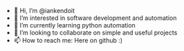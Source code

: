 - 👋 Hi, I’m @iankendoit
- 👀 I’m interested in software development and automation
- 🌱 I’m currently learning python automation
- 💞️ I’m looking to collaborate on simple and useful projects
- 📫 How to reach me: Here on github :)

<!---
iKendoit98/iKendoit98 is a ✨ special ✨ repository because its `README.md` (this file) appears on your GitHub profile.
You can click the Preview link to take a look at your changes.
--->
